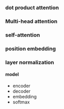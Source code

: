 ### dot product attention



### Multi-head attention



### self-attention



### position embedding



### layer normalization



#### model

- encoder
- decoder
- embedding
- softmax

